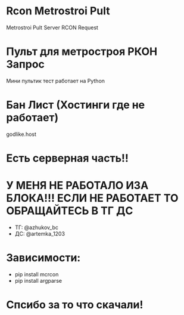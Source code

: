 # Rcon Metrostroi Pult
Metrostroi Pult Server RCON Request
# Пульт для метростроя РКОН Запрос
Мини пультик тест работает на Python
# Бан Лист (Хостинги где не работает)
godlike.host
# Есть серверная часть!!
# У МЕНЯ НЕ РАБОТАЛО ИЗА БЛОКА!!! ЕСЛИ НЕ РАБОТАЕТ ТО ОБРАЩАЙТЕСЬ В ТГ ДС
- ТГ: @azhukov_bc
- ДС: @artemka_1203
# Зависимости:
- pip install mcrcon
- pip install argparse
# Спсибо за то что скачали!
